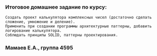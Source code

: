 ### Итоговое домашнее задание по курсу:


``` 
Создать проект калькулятора комплексных чисел (достаточно сделать сложение, умножение и деление).
Применить при создании программы архитектурные паттерны, добавить логирование калькулятора.
Соблюдать принципы SOLID, паттерны проектирования.
```

### Мамаев Е.А., группа 4595
